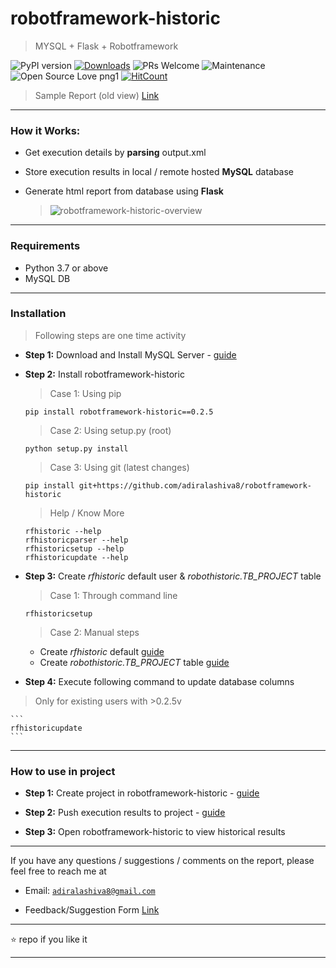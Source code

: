 # robotframework-historic

> MYSQL + Flask + Robotframework

![PyPI version](https://badge.fury.io/py/robotframework-historic.svg)
[![Downloads](https://pepy.tech/badge/robotframework-historic)](https://pepy.tech/project/robotframework-historic)
![PRs Welcome](https://img.shields.io/badge/PRs-welcome-brightgreen.svg?style=flat-square)
![Maintenance](https://img.shields.io/badge/Maintained%3F-yes-green.svg)
![Open Source Love png1](https://badges.frapsoft.com/os/v1/open-source.png?v=103)
[![HitCount](http://hits.dwyl.io/adiralashiva8/robotframework-historic.svg)](http://hits.dwyl.io/adiralashiva8/robotframework-historic)


 > Sample Report (old view) [Link](https://rfhistoric.netlify.com/)

---

### How it Works:

- Get execution details by __parsing__ output.xml
- Store execution results in local / remote hosted __MySQL__ database
- Generate html report from database using __Flask__

  > <img src="https://i.ibb.co/PzVNGfN/robotframework-historic-overview.png" alt="robotframework-historic-overview">

---

### Requirements

 - Python 3.7 or above
 - MySQL DB

---

### Installation
  > Following steps are one time activity

 - __Step 1:__ Download and Install MySQL Server - [guide](https://bit.ly/2GrUUZ9)

 - __Step 2:__ Install robotframework-historic

    > Case 1: Using pip
    ```
    pip install robotframework-historic==0.2.5
    ```

    > Case 2: Using setup.py (root)
    ```
    python setup.py install
    ```

    > Case 3: Using git (latest changes)
    ```
    pip install git+https://github.com/adiralashiva8/robotframework-historic
    ```

   > Help / Know More
   ```
   rfhistoric --help
   rfhistoricparser --help
   rfhistoricsetup --help
   rfhistoricupdate --help
   ```

 - __Step 3:__ Create *rfhistoric* default user & *robothistoric.TB_PROJECT* table

    > Case 1: Through command line
    ```
    rfhistoricsetup
    ```

    > Case 2: Manual steps
      - Create *rfhistoric* default [guide](https://bit.ly/2PIOTfI)
      - Create *robothistoric.TB_PROJECT* table [guide](https://bit.ly/2Tv2tV5)

  - __Step 4:__ Execute following command to update database columns

  > Only for existing users with >0.2.5v

    ```
    rfhistoricupdate
    ```

---

### How to use in project

 - __Step 1:__ Create project in robotframework-historic - [guide](https://bit.ly/38JskhS)

 - __Step 2:__ Push execution results to project - [guide](https://bit.ly/35sSY09)

 - __Step 3:__ Open robotframework-historic to view historical results

---

If you have any questions / suggestions / comments on the report, please feel free to reach me at

 - Email: <a href="mailto:adiralashiva8@gmail.com?Subject=Robotframework%20historic" target="_blank">`adiralashiva8@gmail.com`</a>
 
 - Feedback/Suggestion Form [Link](https://forms.gle/ecdzxQismbPmmYiE6)

---

:star: repo if you like it

---
